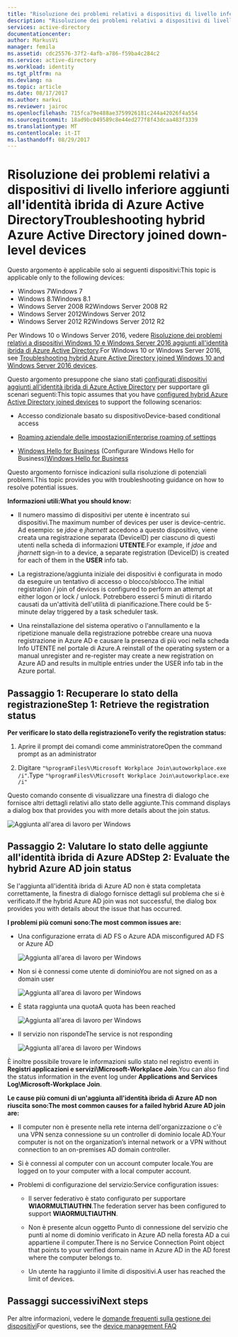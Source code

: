 ```yaml
---
title: "Risoluzione dei problemi relativi a dispositivi di livello inferiore aggiunti all'identità ibrida di Azure Active Directory | Microsoft Docs"
description: "Risoluzione dei problemi relativi a dispositivi di livello inferiore aggiunti all'identità ibrida di Azure Active Directory."
services: active-directory
documentationcenter: 
author: MarkusVi
manager: femila
ms.assetid: cdc25576-37f2-4afb-a786-f59ba4c284c2
ms.service: active-directory
ms.workload: identity
ms.tgt_pltfrm: na
ms.devlang: na
ms.topic: article
ms.date: 08/17/2017
ms.author: markvi
ms.reviewer: jairoc
ms.openlocfilehash: 715fca79e488ae3759926181c244a42026f4a554
ms.sourcegitcommit: 18ad9bc049589c8e44ed277f8f43dcaa483f3339
ms.translationtype: MT
ms.contentlocale: it-IT
ms.lasthandoff: 08/29/2017
---
```

# <a name="troubleshooting-hybrid-azure-active-directory-joined-down-level-devices"></a><span data-ttu-id="19113-103">Risoluzione dei problemi relativi a dispositivi di livello inferiore aggiunti all'identità ibrida di Azure Active Directory</span><span class="sxs-lookup"><span data-stu-id="19113-103">Troubleshooting hybrid Azure Active Directory joined down-level devices</span></span> 

<span data-ttu-id="19113-104">Questo argomento è applicabile solo ai seguenti dispositivi:</span><span class="sxs-lookup"><span data-stu-id="19113-104">This topic is applicable only to the following devices:</span></span> 

- <span data-ttu-id="19113-105">Windows 7</span><span class="sxs-lookup"><span data-stu-id="19113-105">Windows 7</span></span> 
- <span data-ttu-id="19113-106">Windows 8.1</span><span class="sxs-lookup"><span data-stu-id="19113-106">Windows 8.1</span></span> 
- <span data-ttu-id="19113-107">Windows Server 2008 R2</span><span class="sxs-lookup"><span data-stu-id="19113-107">Windows Server 2008 R2</span></span> 
- <span data-ttu-id="19113-108">Windows Server 2012</span><span class="sxs-lookup"><span data-stu-id="19113-108">Windows Server 2012</span></span> 
- <span data-ttu-id="19113-109">Windows Server 2012 R2</span><span class="sxs-lookup"><span data-stu-id="19113-109">Windows Server 2012 R2</span></span> 
 

<span data-ttu-id="19113-110">Per Windows 10 o Windows Server 2016, vedere [Risoluzione dei problemi relativi a dispositivi Windows 10 e Windows Server 2016 aggiunti all'identità ibrida di Azure Active Directory](device-management-troubleshoot-hybrid-join-windows-current.md).</span><span class="sxs-lookup"><span data-stu-id="19113-110">For Windows 10 or Windows Server 2016, see [Troubleshooting hybrid Azure Active Directory joined Windows 10 and Windows Server 2016 devices](device-management-troubleshoot-hybrid-join-windows-current.md).</span></span>

<span data-ttu-id="19113-111">Questo argomento presuppone che siano stati [configurati dispositivi aggiunti all'identità ibrida di Azure Active Directory](device-management-hybrid-azuread-joined-devices-setup.md) per supportare gli scenari seguenti:</span><span class="sxs-lookup"><span data-stu-id="19113-111">This topic assumes that you have [configured hybrid Azure Active Directory joined devices](device-management-hybrid-azuread-joined-devices-setup.md) to support the following scenarios:</span></span>

- <span data-ttu-id="19113-112">Accesso condizionale basato su dispositivo</span><span class="sxs-lookup"><span data-stu-id="19113-112">Device-based conditional access</span></span>

- [<span data-ttu-id="19113-113">Roaming aziendale delle impostazioni</span><span class="sxs-lookup"><span data-stu-id="19113-113">Enterprise roaming of settings</span></span>](active-directory-windows-enterprise-state-roaming-overview.md)

- <span data-ttu-id="19113-114">[Windows Hello for Business](active-directory-azureadjoin-passport-deployment.md) (Configurare Windows Hello for Business)</span><span class="sxs-lookup"><span data-stu-id="19113-114">[Windows Hello for Business](active-directory-azureadjoin-passport-deployment.md)</span></span> 





<span data-ttu-id="19113-115">Questo argomento fornisce indicazioni sulla risoluzione di potenziali problemi.</span><span class="sxs-lookup"><span data-stu-id="19113-115">This topic provides you with troubleshooting guidance on how to resolve potential issues.</span></span>  

<span data-ttu-id="19113-116">**Informazioni utili:**</span><span class="sxs-lookup"><span data-stu-id="19113-116">**What you should know:**</span></span> 

- <span data-ttu-id="19113-117">Il numero massimo di dispositivi per utente è incentrato sui dispositivi.</span><span class="sxs-lookup"><span data-stu-id="19113-117">The maximum number of devices per user is device-centric.</span></span> <span data-ttu-id="19113-118">Ad esempio: se *jdoe* e *jharnett* accedono a questo dispositivo, viene creata una registrazione separata (DeviceID) per ciascuno di questi utenti nella scheda di informazioni **UTENTE**.</span><span class="sxs-lookup"><span data-stu-id="19113-118">For example, if *jdoe* and *jharnett* sign-in to a device, a separate registration (DeviceID) is created for each of them in the **USER** info tab.</span></span>  

- <span data-ttu-id="19113-119">La registrazione/aggiunta iniziale dei dispositivi è configurata in modo da eseguire un tentativo di accesso o blocco/sblocco.</span><span class="sxs-lookup"><span data-stu-id="19113-119">The initial registration / join of devices is configured to perform an attempt at either logon or lock / unlock.</span></span> <span data-ttu-id="19113-120">Potrebbero esserci 5 minuti di ritardo causati da un'attività dell'utilità di pianificazione.</span><span class="sxs-lookup"><span data-stu-id="19113-120">There could be 5-minute delay triggered by a task scheduler task.</span></span> 

- <span data-ttu-id="19113-121">Una reinstallazione del sistema operativo o l'annullamento e la ripetizione manuale della registrazione potrebbe creare una nuova registrazione in Azure AD e causare la presenza di più voci nella scheda Info UTENTE nel portale di Azure.</span><span class="sxs-lookup"><span data-stu-id="19113-121">A reinstall of the operating system or a manual unregister and re-register may create a new registration on Azure AD and results in multiple entries under the USER info tab in the Azure portal.</span></span> 


## <a name="step-1-retrieve-the-registration-status"></a><span data-ttu-id="19113-122">Passaggio 1: Recuperare lo stato della registrazione</span><span class="sxs-lookup"><span data-stu-id="19113-122">Step 1: Retrieve the registration status</span></span> 

<span data-ttu-id="19113-123">**Per verificare lo stato della registrazione**</span><span class="sxs-lookup"><span data-stu-id="19113-123">**To verify the registration status:**</span></span>  

1. <span data-ttu-id="19113-124">Aprire il prompt dei comandi come amministratore</span><span class="sxs-lookup"><span data-stu-id="19113-124">Open the command prompt as an administrator</span></span> 

2. <span data-ttu-id="19113-125">Digitare `"%programFiles%\Microsoft Workplace Join\autoworkplace.exe /i"`.</span><span class="sxs-lookup"><span data-stu-id="19113-125">Type `"%programFiles%\Microsoft Workplace Join\autoworkplace.exe /i"`</span></span>

<span data-ttu-id="19113-126">Questo comando consente di visualizzare una finestra di dialogo che fornisce altri dettagli relativi allo stato delle aggiunte.</span><span class="sxs-lookup"><span data-stu-id="19113-126">This command displays a dialog box that provides you with more details about the join status.</span></span>

![Aggiunta all'area di lavoro per Windows](./media/active-directory-device-registration-troubleshoot-windows-legacy/01.png)


## <a name="step-2-evaluate-the-hybrid-azure-ad-join-status"></a><span data-ttu-id="19113-128">Passaggio 2: Valutare lo stato delle aggiunte all'identità ibrida di Azure AD</span><span class="sxs-lookup"><span data-stu-id="19113-128">Step 2: Evaluate the hybrid Azure AD join status</span></span> 

<span data-ttu-id="19113-129">Se l'aggiunta all'identità ibrida di Azure AD non è stata completata correttamente, la finestra di dialogo fornisce dettagli sul problema che si è verificato.</span><span class="sxs-lookup"><span data-stu-id="19113-129">If the hybrid Azure AD join was not successful, the dialog box provides you with details about the issue that has occurred.</span></span>

<span data-ttu-id="19113-130">**I problemi più comuni sono:**</span><span class="sxs-lookup"><span data-stu-id="19113-130">**The most common issues are:**</span></span>

- <span data-ttu-id="19113-131">Una configurazione errata di AD FS o Azure AD</span><span class="sxs-lookup"><span data-stu-id="19113-131">A misconfigured AD FS or Azure AD</span></span>

    ![Aggiunta all'area di lavoro per Windows](./media/active-directory-device-registration-troubleshoot-windows-legacy/02.png)

- <span data-ttu-id="19113-133">Non si è connessi come utente di dominio</span><span class="sxs-lookup"><span data-stu-id="19113-133">You are not signed on as a domain user</span></span>

    ![Aggiunta all'area di lavoro per Windows](./media/active-directory-device-registration-troubleshoot-windows-legacy/03.png)

- <span data-ttu-id="19113-135">È stata raggiunta una quota</span><span class="sxs-lookup"><span data-stu-id="19113-135">A quota has been reached</span></span>

    ![Aggiunta all'area di lavoro per Windows](./media/active-directory-device-registration-troubleshoot-windows-legacy/04.png)

- <span data-ttu-id="19113-137">Il servizio non risponde</span><span class="sxs-lookup"><span data-stu-id="19113-137">The service is not responding</span></span> 

    ![Aggiunta all'area di lavoro per Windows](./media/active-directory-device-registration-troubleshoot-windows-legacy/05.png)

<span data-ttu-id="19113-139">È inoltre possibile trovare le informazioni sullo stato nel registro eventi in **Registri applicazioni e servizi\Microsoft-Workplace Join**.</span><span class="sxs-lookup"><span data-stu-id="19113-139">You can also find the status information in the event log under **Applications and Services Log\Microsoft-Workplace Join**.</span></span>
  
<span data-ttu-id="19113-140">**Le cause più comuni di un'aggiunta all'identità ibrida di Azure AD non riuscita sono:**</span><span class="sxs-lookup"><span data-stu-id="19113-140">**The most common causes for a failed hybrid Azure AD join are:**</span></span> 

- <span data-ttu-id="19113-141">Il computer non è presente nella rete interna dell'organizzazione o c'è una VPN senza connessione su un controller di dominio locale AD.</span><span class="sxs-lookup"><span data-stu-id="19113-141">Your computer is not on the organization’s internal network or a VPN without connection to an on-premises AD domain controller.</span></span>

- <span data-ttu-id="19113-142">Si è connessi al computer con un account computer locale.</span><span class="sxs-lookup"><span data-stu-id="19113-142">You are logged on to your computer with a local computer account.</span></span> 

- <span data-ttu-id="19113-143">Problemi di configurazione del servizio:</span><span class="sxs-lookup"><span data-stu-id="19113-143">Service configuration issues:</span></span> 

  - <span data-ttu-id="19113-144">Il server federativo è stato configurato per supportare **WIAORMULTIAUTHN**.</span><span class="sxs-lookup"><span data-stu-id="19113-144">The federation server has been configured to support **WIAORMULTIAUTHN**.</span></span> 

  - <span data-ttu-id="19113-145">Non è presente alcun oggetto Punto di connessione del servizio che punti al nome di dominio verificato in Azure AD nella foresta AD a cui appartiene il computer.</span><span class="sxs-lookup"><span data-stu-id="19113-145">There is no Service Connection Point object that points to your verified domain name in Azure AD in the AD forest where the computer belongs to.</span></span>

  - <span data-ttu-id="19113-146">Un utente ha raggiunto il limite di dispositivi.</span><span class="sxs-lookup"><span data-stu-id="19113-146">A user has reached the limit of devices.</span></span> 

## <a name="next-steps"></a><span data-ttu-id="19113-147">Passaggi successivi</span><span class="sxs-lookup"><span data-stu-id="19113-147">Next steps</span></span>

<span data-ttu-id="19113-148">Per altre informazioni, vedere le [domande frequenti sulla gestione dei dispositivi](device-management-faq.md)</span><span class="sxs-lookup"><span data-stu-id="19113-148">For questions, see the [device management FAQ](device-management-faq.md)</span></span>  
